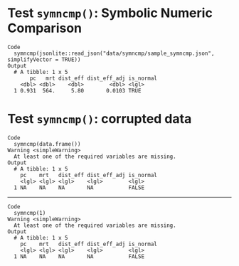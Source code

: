 # Test `symncmp()`: Symbolic Numeric Comparison

    Code
      symncmp(jsonlite::read_json("data/symncmp/sample_symncmp.json", simplifyVector = TRUE))
    Output
      # A tibble: 1 x 5
           pc   mrt dist_eff dist_eff_adj is_normal
        <dbl> <dbl>    <dbl>        <dbl> <lgl>    
      1 0.931  564.     5.80       0.0103 TRUE     

# Test `symncmp()`: corrupted data

    Code
      symncmp(data.frame())
    Warning <simpleWarning>
      At least one of the required variables are missing.
    Output
      # A tibble: 1 x 5
        pc    mrt   dist_eff dist_eff_adj is_normal
        <lgl> <lgl> <lgl>    <lgl>        <lgl>    
      1 NA    NA    NA       NA           FALSE    

---

    Code
      symncmp(1)
    Warning <simpleWarning>
      At least one of the required variables are missing.
    Output
      # A tibble: 1 x 5
        pc    mrt   dist_eff dist_eff_adj is_normal
        <lgl> <lgl> <lgl>    <lgl>        <lgl>    
      1 NA    NA    NA       NA           FALSE    

